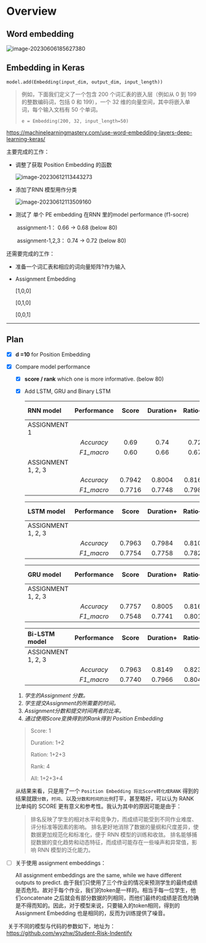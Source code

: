 # Overview

## Word embedding

![image-20230606185627380](C:\Users\wyzhw\AppData\Roaming\Typora\typora-user-images\image-20230606185627380.png)



## Embedding in Keras

`model.add(Embedding(input_dim, output_dim, input_length))`

> 例如，下面我们定义了一个包含 200 个词汇表的嵌入层（例如从 0 到 199 的整数编码词，包括 0 和 199），一个 32 维的向量空间，其中将嵌入单词，每个输入文档有 50 个单词。
>
> `e = Embedding(200, 32, input_length=50)`

https://machinelearningmastery.com/use-word-embedding-layers-deep-learning-keras/

主要完成的工作：

- 调整了获取 Position Embedding 的函数

  ![image-20230612113443273](C:\Users\wyzhw\AppData\Roaming\Typora\typora-user-images\image-20230612113443273.png)

- 添加了RNN 模型用作分类

  ![image-20230612113509160](C:\Users\wyzhw\AppData\Roaming\Typora\typora-user-images\image-20230612113509160.png)

- 测试了 单个 PE embedding 在RNN 里的model performance (f1-socre)

  ​	assignment-1： 0.66 -> 0.68 (below 80)

  ​	assignment-1,2,3： 0.74 -> 0.72 (below 80)

  

还需要完成的工作：

- 准备一个词汇表和相应的词向量矩阵?作为输入

- Assignment Embedding

  [1,0,0]

  [0,1,0]

  [0,0,1]
------

## Plan

- [x] **d =10** for Position Embedding

- [x] Compare model performance

  - [x] **score / rank** which one is more informative. (below 80)

  - [x] Add LSTM, GRU and Binary LSTM

    |RNN model|Performance| Score | Duration+ | Ratio++ | Rank (d=10) | All |
    | :---------- | :--: | :--: | :--: | :--: | :--: | :--: |
    |ASSIGNMENT 1||  |  |  |  |  |
    |  | *Accuracy* | 0.69 | 0.74 | 0.72 | 0.73 |  |
    |  | *F1_macro* | 0.60 | 0.66 | 0.67 | 0.70 |  |
    | ASSIGNMENT 1, 2, 3 |  | | | | | |
    |  | *Accuracy*  | 0.7942 | 0.8004 | 0.8169 | 0.8128 | **0.8375** |
    |                    | *F1_macro*  | 0.7716 | 0.7748 | 0.7983 | 0.7966 | **0.8221** |

    | LSTM model         | Performance | Score  | Duration+ | Ratio++ | Rank (d=10) |    All     |
    | :----------------- | :---------: | :----: | :-------: | :-----: | :---------: | :--------: |
    | ASSIGNMENT 1, 2, 3 |             |        |           |         |             |            |
    |                    | *Accuracy*  | 0.7963 |  0.7984   | 0.8106  |   0.8169    | **0.8355** |
    |                    | *F1_macro*  | 0.7754 |  0.7758   | 0.7829  |   0.8010    | **0.8218** |

    | GRU model          | Performance | Score  | Duration+ | Ratio++ | Rank (d=10) |    All     |
    | :----------------- | :---------: | :----: | :-------: | :-----: | :---------: | :--------: |
    | ASSIGNMENT 1, 2, 3 |             |        |           |         |             |            |
    |                    | *Accuracy*  | 0.7757 |  0.8005   | 0.8169  |   0.8210    | **0.8313** |
    |                    | *F1_macro*  | 0.7548 |  0.7741   | 0.8017  |   0.8053    | **0.8168** |

    | Bi-LSTM model      | Performance | Score  | Duration+ | Ratio++ | Rank (d=10) |    All     |
    | :----------------- | :---------: | :----: | :-------: | :-----: | :---------: | :--------: |
    | ASSIGNMENT 1, 2, 3 |             |        |           |         |             |            |
    |                    | *Accuracy*  | 0.7963 |  0.8149   | 0.8231  |   0.8272    | **0.8519** |
    |                    | *F1_macro*  | 0.7740 |  0.7966   | 0.8046  |   0.8078    | **0.8417** |


  1. *学生的Assignment 分数。*
  2. *学生提交Assignment的所需要的时间。*
  3. *Assignment分数和提交时间两者的比率。*
  4. *通过使用Score变换得到的Rank得到 Position Embedding*

  > Score: 1
  >
  > Duration: 1+2 
  >
  > Ration: 1+2+3
  >
  > Rank: 4
  >
  > All: 1+2+3+4

  从结果来看，只是用了一个 `Position Embedding 将比Score转化成RANK` 得到的结果就跟`分数`，`时间`、以及`分数和时间的比例`打平，甚至略好，可以认为 RANK 比单纯的 SCORE 更有意义和参考性。我认为其中的原因可能是由于：

  > 排名反映了学生的相对水平和竞争力，而成绩可能受到不同作业难度、评分标准等因素的影响。
  > 排名更好地消除了数据的量纲和尺度差异，使数据更加规范化和标准化，便于 RNN 模型的训练和收敛。
  > 排名能够捕捉数据的变化趋势和动态特征，而成绩可能存在一些噪声和异常值，影响 RNN 模型的泛化能力。

- [ ] 关于使用 assignment embeddings：

  All assignment embeddings are the same, while we have different outputs to predict. 由于我们只使用了三个作业的情况来预测学生的最终成绩是否危险。故对于每个作业，我们的token是一样的。相当于每一位学生，他们concatenate 之后就会有部分数据的列相同，而他们最终的成绩是否危险确是不得而知的。因此，对于模型来说，只要输入的token相同，得到的Assignment Embedding 也是相同的，反而为训练提供了噪音。




​	关于不同的模型与代码的参数如下，地址为：https://github.com/wyzhw/Student-Risk-Indentify
